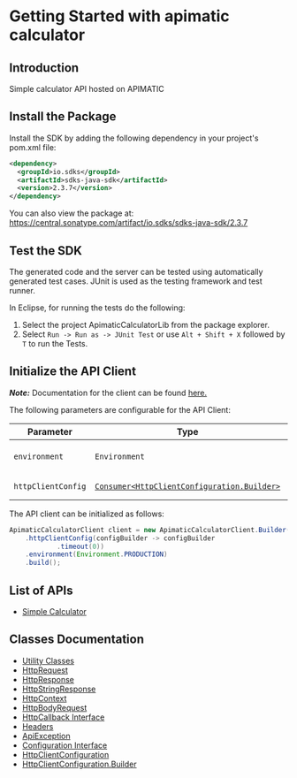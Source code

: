
# Getting Started with apimatic calculator

## Introduction

Simple calculator API hosted on APIMATIC

## Install the Package

Install the SDK by adding the following dependency in your project's pom.xml file:

```xml
<dependency>
  <groupId>io.sdks</groupId>
  <artifactId>sdks-java-sdk</artifactId>
  <version>2.3.7</version>
</dependency>
```

You can also view the package at:
https://central.sonatype.com/artifact/io.sdks/sdks-java-sdk/2.3.7

## Test the SDK

The generated code and the server can be tested using automatically generated test cases.
JUnit is used as the testing framework and test runner.

In Eclipse, for running the tests do the following:

1. Select the project ApimaticCalculatorLib from the package explorer.
2. Select `Run -> Run as -> JUnit Test` or use `Alt + Shift + X` followed by `T` to run the Tests.

## Initialize the API Client

**_Note:_** Documentation for the client can be found [here.](https://www.github.com/Syed-Subtain/sdks-java-java-sdk/tree/2.3.7/doc/client.md)

The following parameters are configurable for the API Client:

| Parameter | Type | Description |
|  --- | --- | --- |
| `environment` | `Environment` | The API environment. <br> **Default: `Environment.PRODUCTION`** |
| `httpClientConfig` | [`Consumer<HttpClientConfiguration.Builder>`](https://www.github.com/Syed-Subtain/sdks-java-java-sdk/tree/2.3.7/doc/http-client-configuration-builder.md) | Set up Http Client Configuration instance. |

The API client can be initialized as follows:

```java
ApimaticCalculatorClient client = new ApimaticCalculatorClient.Builder()
    .httpClientConfig(configBuilder -> configBuilder
            .timeout(0))
    .environment(Environment.PRODUCTION)
    .build();
```

## List of APIs

* [Simple Calculator](https://www.github.com/Syed-Subtain/sdks-java-java-sdk/tree/2.3.7/doc/controllers/simple-calculator.md)

## Classes Documentation

* [Utility Classes](https://www.github.com/Syed-Subtain/sdks-java-java-sdk/tree/2.3.7/doc/utility-classes.md)
* [HttpRequest](https://www.github.com/Syed-Subtain/sdks-java-java-sdk/tree/2.3.7/doc/http-request.md)
* [HttpResponse](https://www.github.com/Syed-Subtain/sdks-java-java-sdk/tree/2.3.7/doc/http-response.md)
* [HttpStringResponse](https://www.github.com/Syed-Subtain/sdks-java-java-sdk/tree/2.3.7/doc/http-string-response.md)
* [HttpContext](https://www.github.com/Syed-Subtain/sdks-java-java-sdk/tree/2.3.7/doc/http-context.md)
* [HttpBodyRequest](https://www.github.com/Syed-Subtain/sdks-java-java-sdk/tree/2.3.7/doc/http-body-request.md)
* [HttpCallback Interface](https://www.github.com/Syed-Subtain/sdks-java-java-sdk/tree/2.3.7/doc/http-callback-interface.md)
* [Headers](https://www.github.com/Syed-Subtain/sdks-java-java-sdk/tree/2.3.7/doc/headers.md)
* [ApiException](https://www.github.com/Syed-Subtain/sdks-java-java-sdk/tree/2.3.7/doc/api-exception.md)
* [Configuration Interface](https://www.github.com/Syed-Subtain/sdks-java-java-sdk/tree/2.3.7/doc/configuration-interface.md)
* [HttpClientConfiguration](https://www.github.com/Syed-Subtain/sdks-java-java-sdk/tree/2.3.7/doc/http-client-configuration.md)
* [HttpClientConfiguration.Builder](https://www.github.com/Syed-Subtain/sdks-java-java-sdk/tree/2.3.7/doc/http-client-configuration-builder.md)

